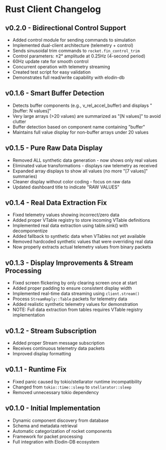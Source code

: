 # Rust Client Changelog

## v0.2.0 - Bidirectional Control Support
- Added control module for sending commands to simulation
- Implemented dual-client architecture (telemetry + control)
- Sends sinusoidal trim commands to `rocket.fin_control_trim`
- Control parameters: ±2° amplitude at 0.25Hz (4-second period)
- 60Hz update rate for smooth control
- Concurrent operation with telemetry streaming
- Created test script for easy validation
- Demonstrates full read/write capability with elodin-db

## v0.1.6 - Smart Buffer Detection
- Detects buffer components (e.g., v_rel_accel_buffer) and displays "[buffer: N values]"
- Very large arrays (>20 values) are summarized as "[N values]" to avoid clutter
- Buffer detection based on component name containing "buffer"
- Maintains full value display for non-buffer arrays under 20 values

## v0.1.5 - Pure Raw Data Display
- Removed ALL synthetic data generation - now shows only real values
- Eliminated value transformations - displays raw telemetry as received
- Expanded array displays to show all values (no more "[7 values]" summaries)
- Cleaner display without color coding - focus on raw data
- Updated dashboard title to indicate "RAW VALUES"

## v0.1.4 - Real Data Extraction Fix
- Fixed telemetry values showing incorrect/zero data
- Added proper VTable registry to store incoming VTable definitions
- Implemented real data extraction using table.sink() with decomponentize
- Added fallback to synthetic data when VTables not yet available
- Removed hardcoded synthetic values that were overriding real data
- Now properly extracts actual telemetry values from binary packets

## v0.1.3 - Display Improvements & Stream Processing
- Fixed screen flickering by only clearing screen once at start
- Added proper padding to ensure consistent display width  
- Implemented real-time data streaming using `client.stream()`
- Process `StreamReply::Table` packets for telemetry data
- Added realistic synthetic telemetry values for demonstration
- NOTE: Full data extraction from tables requires VTable registry implementation

## v0.1.2 - Stream Subscription
- Added proper Stream message subscription
- Receives continuous telemetry data packets
- Improved display formatting

## v0.1.1 - Runtime Fix
- Fixed panic caused by tokio/stellarator runtime incompatibility
- Changed from `tokio::time::sleep` to `stellarator::sleep`
- Removed unnecessary tokio dependency

## v0.1.0 - Initial Implementation
- Dynamic component discovery from database
- Schema and metadata retrieval
- Automatic categorization of rocket components
- Framework for packet processing
- Full integration with Elodin-DB ecosystem
